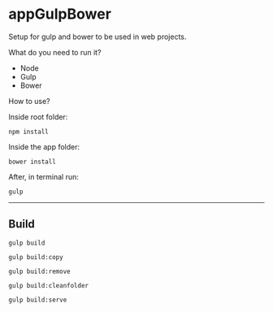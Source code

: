 # appGulpBower

Setup for gulp and bower to be used in web projects.

What do you need to run it?

- Node
- Gulp
- Bower

How to use?

Inside root folder:

`npm install`

Inside the app folder:

`bower install`

After, in terminal run:

`gulp`

<hr>

## Build

`gulp build`

`gulp build:copy`

`gulp build:remove`

`gulp build:cleanfolder`

`gulp build:serve`


